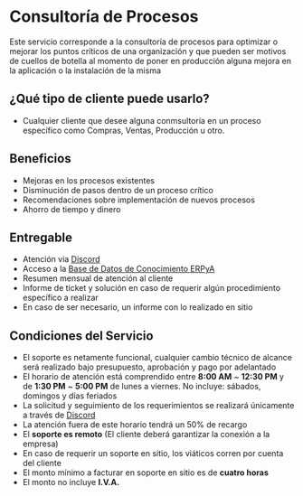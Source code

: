 
# Consultoría de Procesos
Este servicio corresponde a la consultoría de procesos para optimizar o mejorar los puntos críticos de una organización y que pueden ser motivos de cuellos de botella al momento de poner en producción alguna mejora en la aplicación o la instalación de la misma

## ¿Qué tipo de cliente puede usarlo?
- Cualquier cliente que desee alguna conmsultoría en un proceso específico como Compras, Ventas, Producción u otro.

## Beneficios
- Mejoras en los procesos existentes
- Disminución de pasos dentro de un proceso crítico
- Recomendaciones sobre implementación de nuevos procesos
- Ahorro de tiempo y dinero

## Entregable
- Atención via [Discord](https://discord.com/)
- Acceso a la [Base de Datos de Conocimiento ERPyA](https://stackoverflow.com/c/erpya-customers/questions)
- Resumen mensual de atención al cliente
- Informe de ticket y solución en caso de requerir algún procedimiento específico a realizar
- En caso de ser necesario, un informe con lo realizado en sitio

## Condiciones del Servicio
- El soporte es netamente funcional, cualquier cambio técnico de alcance será realizado bajo presupuesto, aprobación y pago por adelantado
- El horario de atención está comprendido entre **8:00 AM** ~ **12:30 PM** y de **1:30 PM** ~ **5:00 PM** de lunes a viernes. No incluye: sábados, domingos y días feriados
- La solicitud y seguimiento de los requerimientos se realizará únicamente a través de [Discord](https://discord.com/)
- La atención fuera de este horario tendrá un 50% de recargo
- El **soporte es remoto** (El cliente deberá garantizar la conexión a la empresa)
- En caso de requerir un soporte en sitio, los viáticos corren por cuenta del cliente
- El monto mínimo a facturar en soporte en sitio es de **cuatro horas**
- El monto no incluye **I.V.A.**
